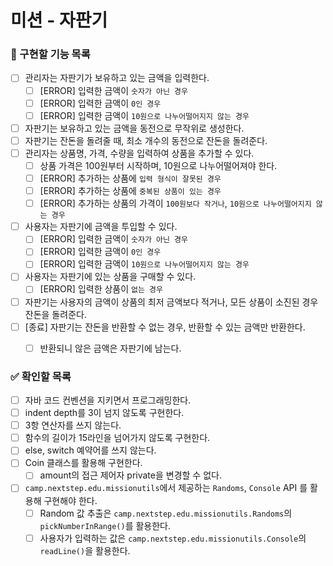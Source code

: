 # 미션 - 자판기

### 🎯 구현할 기능 목록

- [ ] 관리자는 자판기가 보유하고 있는 금액을 입력한다.
  - [ ] [ERROR] 입력한 금액이 `숫자가 아닌 경우`
  - [ ] [ERROR] 입력한 금액이 `0인 경우`
  - [ ] [ERROR] 입력한 금액이 `10원으로 나누어떨어지지 않는 경우`
- [ ] 자판기는 보유하고 있는 금액을 동전으로 무작위로 생성한다.
- [ ] 자판기는 잔돈을 돌려줄 때, 최소 개수의 동전으로 잔돈을 돌려준다.
- [ ] 관리자는 상품명, 가격, 수량을 입력하여 상품을 추가할 수 있다.
  - [ ] 상품 가격은 100원부터 시작하며, 10원으로 나누어떨어져야 한다.
  - [ ] [ERROR] 추가하는 상품에 `입력 형식이 잘못된 경우`
  - [ ] [ERROR] 추가하는 상품에 `중복된 상품이 있는 경우` 
  - [ ] [ERROR] 추가하는 상품의 가격이 `100원보다 작거나`, `10원으로 나누어떨어지지 않는 경우`
- [ ] 사용자는 자판기에 금액을 투입할 수 있다.
  - [ ] [ERROR] 입력한 금액이 `숫자가 아닌 경우`
  - [ ] [ERROR] 입력한 금액이 `0인 경우`
  - [ ] [ERROR] 입력한 금액이 `10원으로 나누어떨어지지 않는 경우`
- [ ] 사용자는 자판기에 있는 상품을 구매할 수 있다.
  - [ ] [ERROR] 입력한 상품이 `없는 경우`
- [ ] 자판기는 사용자의 금액이 상품의 최저 금액보다 적거나, 모든 상품이 소진된 경우 잔돈을 돌려준다.
- [ ] [종료] 자판기는 잔돈을 반환할 수 없는 경우, 반환할 수 있는 금액만 반환한다.
    - [ ] 반환되니 않은 금액은 자판기에 남는다.
    

### ✅ 확인할 목록

- [ ] 자바 코드 컨벤션을 지키면서 프로그래밍한다.
- [ ] indent depth를 3이 넘지 않도록 구현한다.
- [ ] 3항 연산자를 쓰지 않는다.
- [ ] 함수의 길이가 15라인을 넘어가지 않도록 구현한다.
- [ ] else, switch 예약어를 쓰지 않는다.
- [ ] Coin 클래스를 활용해 구현한다.
    - [ ] amount의 접근 제어자 private을 변경할 수 없다.
- [ ] `camp.nextstep.edu.missionutils`에서 제공하는 `Randoms`, `Console` API 를 활용해 구현해야 한다.
    - [ ] Random 값 추출은 `camp.nextstep.edu.missionutils.Randoms`의 `pickNumberInRange()`를 활용한다.
    - [ ] 사용자가 입력하는 값은 `camp.nextstep.edu.missionutils.Console`의 `readLine()`을 활용한다.